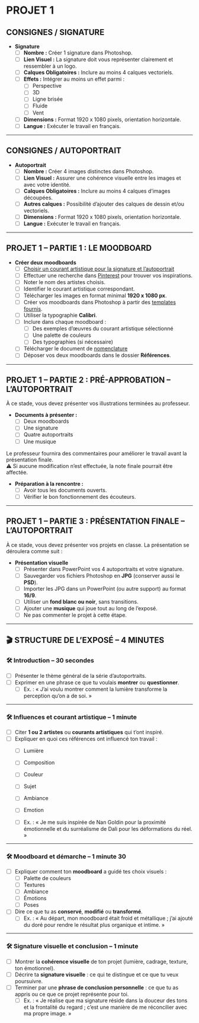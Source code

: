 # PROJET 1

## CONSIGNES / SIGNATURE

* **Signature**
  * [ ] **Nombre :** Créer 1 signature dans Photoshop.
  * [ ] **Lien Visuel :** La signature doit vous représenter clairement et ressembler à un logo.
  * [ ] **Calques Obligatoires :** Inclure au moins 4 calques vectoriels.
  * [ ] **Effets :** Intégrer au moins un effet parmi :
    * [ ] Perspective  
    * [ ] 3D  
    * [ ] Ligne brisée  
    * [ ] Fluide  
    * [ ] Vent
  * [ ] **Dimensions :** Format 1920 x 1080 pixels, orientation horizontale.
  * [ ] **Langue :** Exécuter le travail en français.

---

## CONSIGNES / AUTOPORTRAIT

* **Autoportrait**
  * [ ] **Nombre :** Créer 4 images distinctes dans Photoshop.
  * [ ] **Lien Visuel :** Assurer une cohérence visuelle entre les images et avec votre identité.
  * [ ] **Calques Obligatoires :** Inclure au moins 4 calques d’images découpées.
  * [ ] **Autres calques :** Possibilité d’ajouter des calques de dessin et/ou vectoriels.
  * [ ] **Dimensions :** Format 1920 x 1080 pixels, orientation horizontale.
  * [ ] **Langue :** Exécuter le travail en français.

---

## PROJET 1 – PARTIE 1 : LE MOODBOARD

* **Créer deux moodboards**
  * [ ] [Choisir un courant artistique pour la signature et l’autoportrait](https://cmontmorency365-my.sharepoint.com/:p:/g/personal/flpilote_cmontmorency_qc_ca/EbWlYrtLqN1Mlf0xWOwJArEB92yLuuZ_LoN2-32pD9rcwQ?e=d63kE3)
  * [ ] Effectuer une recherche dans [Pinterest](https://www.pinterest.com/) pour trouver vos inspirations.
  * [ ] Noter le nom des artistes choisis.
  * [ ] Identifier le courant artistique correspondant.
  * [ ] Télécharger les images en format minimal **1920 x 1080 px**.
  * [ ] Créer vos moodboards dans Photoshop à partir des [templates fournis](https://cmontmorency365-my.sharepoint.com/:f:/g/personal/flpilote_cmontmorency_qc_ca/EgMWAkBvYPJKspzsmGFOrqABp__7LcDgB9KLSWMrT_QmXw?e=c4R2Of).
  * [ ] Utiliser la typographie **Calibri**.  
  * [ ] Inclure dans chaque moodboard :
      * [ ] Des exemples d’œuvres du courant artistique sélectionné  
      * [ ] Une palette de couleurs  
      * [ ] Des typographies (si nécessaire)
  * [ ] Télécharger le document de [nomenclature](https://cmontmorency365-my.sharepoint.com/:f:/g/personal/flpilote_cmontmorency_qc_ca/EtTOCPWMaspFh1mZfR3pQdkBnuwrvNMDu4M49-V-qh56jg?e=gPDhoR)  
  * [ ] Déposer vos deux moodboards dans le dossier **Références**.

---

## PROJET 1 – PARTIE 2 : PRÉ-APPROBATION – L’AUTOPORTRAIT

À ce stade, vous devez présenter vos illustrations terminées au professeur.

* **Documents à présenter :**
  * [ ] Deux moodboards  
  * [ ] Une signature  
  * [ ] Quatre autoportraits  
  * [ ] Une musique  

Le professeur fournira des commentaires pour améliorer le travail avant la présentation finale.  
⚠️ Si aucune modification n’est effectuée, la note finale pourrait être affectée.

* **Préparation à la rencontre :**
  * [ ] Avoir tous les documents ouverts.  
  * [ ] Vérifier le bon fonctionnement des écouteurs.

---

## PROJET 1 – PARTIE 3 : PRÉSENTATION FINALE – L’AUTOPORTRAIT

À ce stade, vous devez présenter vos projets en classe. La présentation se déroulera comme suit :

* **Présentation visuelle**
  * [ ] Présenter dans PowerPoint vos 4 autoportraits et votre signature.  
  * [ ] Sauvegarder vos fichiers Photoshop en **JPG** (conserver aussi le **PSD**).  
  * [ ] Importer les JPG dans un PowerPoint (ou autre support) au format **16/9**.  
  * [ ] Utiliser un **fond blanc ou noir**, sans transitions.  
  * [ ] Ajouter une **musique** qui joue tout au long de l’exposé.  
  * [ ] Ne pas commenter le projet à cette étape.

---

## 🎬 STRUCTURE DE L’EXPOSÉ – 4 MINUTES

### 🛠️ Introduction – 30 secondes
- [ ] Présenter le thème général de la série d’autoportraits.  
- [ ] Exprimer en une phrase ce que tu voulais **montrer** ou **questionner**.  
  - [ ] Ex. : « J’ai voulu montrer comment la lumière transforme la perception qu’on a de soi. »

---

### 🛠️ Influences et courant artistique – 1 minute
- [ ] Citer **1 ou 2 artistes** ou **courants artistiques** qui t’ont inspiré.  
- [ ] Expliquer en quoi ces références ont influencé ton travail :  
  - [ ] Lumière  
  - [ ] Composition  
  - [ ] Couleur  
  - [ ] Sujet  
  - [ ] Ambiance  
  - [ ] Emotion  

  - [ ] Ex. : « Je me suis inspirée de Nan Goldin pour la proximité émotionnelle et du surréalisme de Dali pour les déformations du réel. »

---

### 🛠️ Moodboard et démarche – 1 minute 30
- [ ] Expliquer comment ton **moodboard** a guidé tes choix visuels :  
  - [ ] Palette de couleurs  
  - [ ] Textures  
  - [ ] Ambiance  
  - [ ] Émotions  
  - [ ] Poses  
- [ ] Dire ce que tu as **conservé**, **modifié** ou **transformé**.  
  - [ ] Ex. : « Au départ, mon moodboard était froid et métallique ; j’ai ajouté du doré pour rendre le résultat plus organique et intime. »

---

### 🛠️ Signature visuelle et conclusion – 1 minute
- [ ] Montrer la **cohérence visuelle** de ton projet (lumière, cadrage, texture, ton émotionnel).  
- [ ] Décrire ta **signature visuelle** : ce qui te distingue et ce que tu veux poursuivre.  
- [ ] Terminer par une **phrase de conclusion personnelle** : ce que tu as appris ou ce que ce projet représente pour toi.  
  - [ ] Ex. : « Je réalise que ma signature réside dans la douceur des tons et la frontalité du regard ; c’est une manière de me réconcilier avec ma propre image. »
